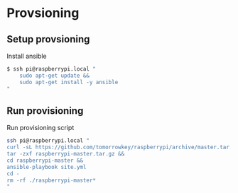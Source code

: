 # Provsioning

## Setup provsioning

Install ansible

```sh
$ ssh pi@raspberrypi.local "
    sudo apt-get update &&
    sudo apt-get install -y ansible
"
```

## Run provisioning

Run provisioning script

```sh
ssh pi@raspberrypi.local "
curl -sL https://github.com/tomorrowkey/raspberrypi/archive/master.tar.gz -o raspberrypi-master.tar.gz &&
tar -zxf raspberrypi-master.tar.gz &&
cd raspberrypi-master &&
ansible-playbook site.yml
cd -
rm -rf ./raspberrypi-master*
"
```
